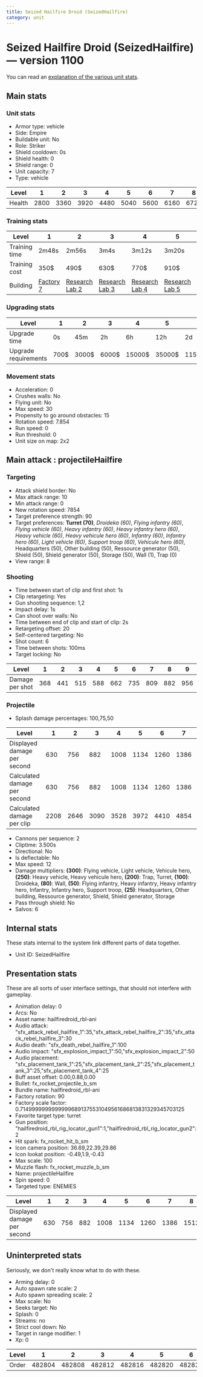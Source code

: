 ```yaml
---
title: Seized Hailfire Droid (SeizedHailfire)
category: unit
---
```


# Seized Hailfire Droid (SeizedHailfire) — version 1100

You can read an [explanation  of the various unit stats](unitexplained.md).

## Main stats

### Unit stats

  * Armor type: vehicle
  * Side: Empire
  * Buildable unit: No
  * Role: Striker
  * Shield cooldown: 0s
  * Shield health: 0
  * Shield range: 0
  * Unit capacity: 7
  * Type: vehicle

|Level |1   |2   |3   |4   |5   |6   |7   |8   |9   |10  |
|------|----|----|----|----|----|----|----|----|----|----|
|Health|2800|3360|3920|4480|5040|5600|6160|6720|7280|8400|


### Training stats

|Level        |1                              |2                                      |3                                      |4                                      |5                                      |6                                      |7                                      |8                                      |9                                      |10                                      |
|-------------|-------------------------------|---------------------------------------|---------------------------------------|---------------------------------------|---------------------------------------|---------------------------------------|---------------------------------------|---------------------------------------|---------------------------------------|----------------------------------------|
|Training time|2m48s                          |2m56s                                  |3m4s                                   |3m12s                                  |3m20s                                  |3m28s                                  |3m36s                                  |3m16s                                  |3m23s                                  |3m30s                                   |
|Training cost|350$                           |490$                                   |630$                                   |770$                                   |910$                                   |1050$                                  |1190$                                  |1400$                                  |1470$                                  |1610$                                   |
|Building     |[Factory 7](empireFactory.html)|[Research Lab 2](empireOffenseLab.html)|[Research Lab 3](empireOffenseLab.html)|[Research Lab 4](empireOffenseLab.html)|[Research Lab 5](empireOffenseLab.html)|[Research Lab 6](empireOffenseLab.html)|[Research Lab 7](empireOffenseLab.html)|[Research Lab 8](empireOffenseLab.html)|[Research Lab 9](empireOffenseLab.html)|[Research Lab 10](empireOffenseLab.html)|


### Upgrading stats

|Level               |1   |2    |3    |4     |5     |6      |7      |8      |9       |10      |
|--------------------|----|-----|-----|------|------|-------|-------|-------|--------|--------|
|Upgrade time        |0s  |45m  |2h   |6h    |12h   |2d     |3d     |5d     |1w      |1w3d    |
|Upgrade requirements|700$|3000$|6000$|15000$|35000$|115000$|175000$|350000$|1000000$|2000000$|


### Movement stats

  * Acceleration: 0
  * Crushes walls: No
  * Flying unit: No
  * Max speed: 30
  * Propensity to go around obstacles: 15
  * Rotation speed: 7.854
  * Run speed: 0
  * Run threshold: 0
  * Unit size on map: 2x2

## Main attack : projectileHailfire

### Targeting

  * Attack shield border: No
  * Max attack range: 10
  * Min attack range: 0
  * New rotation speed: 7854
  * Target preference strength: 90
  * Target preferences: **Turret (70)**, _Droideka (60)_, _Flying infantry (60)_, _Flying vehicle (60)_, _Heavy infantry (60)_, _Heavy infantry hero (60)_, _Heavy vehicle (60)_, _Heavy vehicule hero (60)_, _Infantry (60)_, _Infantry hero (60)_, _Light vehicle (60)_, _Support troop (60)_, _Vehicule hero (60)_, Headquarters (50), Other building (50), Ressource generator (50), Shield (50), Shield generator (50), Storage (50), Wall (1), Trap (0)
  * View range: 8

### Shooting

  * Time between start of clip and first shot: 1s
  * Clip retargeting: Yes
  * Gun shooting sequence: 1,2
  * Impact delay: 1s
  * Can shoot over walls: No
  * Time between end of clip and start of clip: 2s
  * Retargeting offset: 20
  * Self-centered targeting: No
  * Shot count: 6
  * Time between shots: 100ms
  * Target locking: No

|Level          |1  |2  |3  |4  |5  |6  |7  |8  |9  |10  |
|---------------|---|---|---|---|---|---|---|---|---|----|
|Damage per shot|368|441|515|588|662|735|809|882|956|1103|


### Projectile

  * Splash damage percentages: 100,75,50

|Level                       |1   |2   |3   |4   |5   |6   |7   |8   |9   |10  |
|----------------------------|----|----|----|----|----|----|----|----|----|----|
|Displayed damage per second |630 |756 |882 |1008|1134|1260|1386|1512|1638|1890|
|Calculated damage per second|630 |756 |882 |1008|1134|1260|1386|1512|1638|1890|
|Calculated damage per clip  |2208|2646|3090|3528|3972|4410|4854|5292|5736|6618|


  * Cannons per sequence: 2
  * Cliptime: 3.500s
  * Directional: No
  * Is deflectable: No
  * Max speed: 12
  * Damage multipliers: **(300)**: Flying vehicle, Light vehicle, Vehicule hero, **(250)**: Heavy vehicle, Heavy vehicule hero, **(200)**: Trap, Turret, **(100)**: Droideka, **(80)**: Wall, **(50)**: Flying infantry, Heavy infantry, Heavy infantry hero, Infantry, Infantry hero, Support troop, **(25)**: Headquarters, Other building, Ressource generator, Shield, Shield generator, Storage
  * Pass through shield: No
  * Salvos: 6

## Internal stats

These stats internal to the system link different parts of data together.

  * Unit ID: SeizedHailfire

## Presentation stats

These are all sorts of user interface settings, that should not interfere with gameplay.

  * Animation delay: 0
  * Arcs: No
  * Asset name: hailfiredroid_rbl-ani
  * Audio attack: "sfx_attack_rebel_hailfire_1":35,"sfx_attack_rebel_hailfire_2":35,"sfx_attack_rebel_hailfire_3":30
  * Audio death: "sfx_death_rebel_hailfire_1":100
  * Audio impact: "sfx_explosion_impact_1":50,"sfx_explosion_impact_2":50
  * Audio placement: "sfx_placement_tank_1":25,"sfx_placement_tank_2":25,"sfx_placement_tank_3":25,"sfx_placement_tank_4":25
  * Buff asset offset: 0.00,0.88,0.00
  * Bullet: fx_rocket_projectile_b_sm
  * Bundle name: hailfiredroid_rbl-ani
  * Factory rotation: 90
  * Factory scale factor: 0.71499999999999996891375531049561686813831329345703125
  * Favorite target type: turret
  * Gun position: "hailfiredroid_rbl_rig_locator_gun1":1,"hailfiredroid_rbl_rig_locator_gun2":2
  * Hit spark: fx_rocket_hit_b_sm
  * Icon camera position: 36.69,22.39,29.86
  * Icon lookat position: -0.49,1.9,-0.43
  * Max scale: 100
  * Muzzle flash: fx_rocket_muzzle_b_sm
  * Name: projectileHailfire
  * Spin speed: 0
  * Targeted type: ENEMIES

|Level                      |1  |2  |3  |4   |5   |6   |7   |8   |9   |10  |
|---------------------------|---|---|---|----|----|----|----|----|----|----|
|Displayed damage per second|630|756|882|1008|1134|1260|1386|1512|1638|1890|


## Uninterpreted stats

Seriously, we don't really know what to do with these.

  * Arming delay: 0
  * Auto spawn rate scale: 2
  * Auto spawn spreading scale: 2
  * Max scale: No
  * Seeks target: No
  * Splash: 0
  * Streams: no
  * Strict cool down: No
  * Target in range modifier: 1
  * Xp: 0

|Level|1     |2     |3     |4     |5     |6     |7     |8     |9     |10    |
|-----|------|------|------|------|------|------|------|------|------|------|
|Order|482804|482808|482812|482816|482820|482824|482828|482832|482836|482840|


